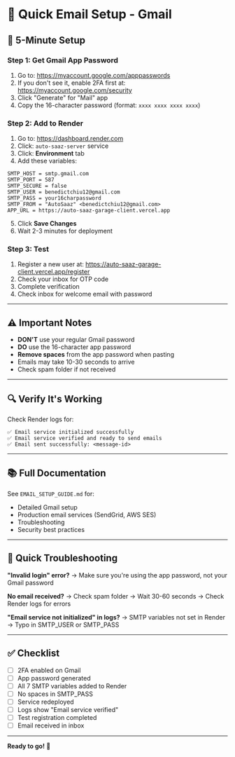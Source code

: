 # 📧 Quick Email Setup - Gmail

## 🚀 5-Minute Setup

### Step 1: Get Gmail App Password

1. Go to: https://myaccount.google.com/apppasswords
2. If you don't see it, enable 2FA first at: https://myaccount.google.com/security
3. Click "Generate" for "Mail" app
4. Copy the 16-character password (format: `xxxx xxxx xxxx xxxx`)

### Step 2: Add to Render

1. Go to: https://dashboard.render.com
2. Click: `auto-saaz-server` service
3. Click: **Environment** tab
4. Add these variables:

```
SMTP_HOST = smtp.gmail.com
SMTP_PORT = 587
SMTP_SECURE = false
SMTP_USER = benedictchiu12@gmail.com
SMTP_PASS = your16charpassword
SMTP_FROM = "AutoSaaz" <benedictchiu12@gmail.com>
APP_URL = https://auto-saaz-garage-client.vercel.app
```

5. Click **Save Changes**
6. Wait 2-3 minutes for deployment

### Step 3: Test

1. Register a new user at: https://auto-saaz-garage-client.vercel.app/register
2. Check your inbox for OTP code
3. Complete verification
4. Check inbox for welcome email with password

---

## ⚠️ Important Notes

- **DON'T** use your regular Gmail password
- **DO** use the 16-character app password
- **Remove spaces** from the app password when pasting
- Emails may take 10-30 seconds to arrive
- Check spam folder if not received

---

## 🔍 Verify It's Working

Check Render logs for:
```
✅ Email service initialized successfully
✅ Email service verified and ready to send emails
✅ Email sent successfully: <message-id>
```

---

## 📚 Full Documentation

See `EMAIL_SETUP_GUIDE.md` for:
- Detailed Gmail setup
- Production email services (SendGrid, AWS SES)
- Troubleshooting
- Security best practices

---

## 🐛 Quick Troubleshooting

**"Invalid login" error?**
→ Make sure you're using the app password, not your Gmail password

**No email received?**
→ Check spam folder
→ Wait 30-60 seconds
→ Check Render logs for errors

**"Email service not initialized" in logs?**
→ SMTP variables not set in Render
→ Typo in SMTP_USER or SMTP_PASS

---

## ✅ Checklist

- [ ] 2FA enabled on Gmail
- [ ] App password generated
- [ ] All 7 SMTP variables added to Render
- [ ] No spaces in SMTP_PASS
- [ ] Service redeployed
- [ ] Logs show "Email service verified"
- [ ] Test registration completed
- [ ] Email received in inbox

---

**Ready to go!** 🎉
